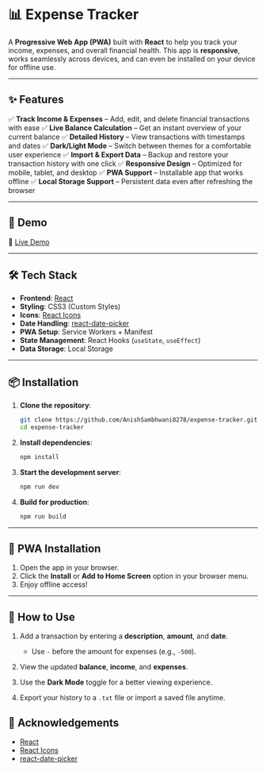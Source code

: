 # 📊 Expense Tracker

A **Progressive Web App (PWA)** built with **React** to help you track your income, expenses, and overall financial health.
This app is **responsive**, works seamlessly across devices, and can even be installed on your device for offline use.

---

## ✨ Features

✅ **Track Income & Expenses** – Add, edit, and delete financial transactions with ease
✅ **Live Balance Calculation** – Get an instant overview of your current balance
✅ **Detailed History** – View transactions with timestamps and dates
✅ **Dark/Light Mode** – Switch between themes for a comfortable user experience
✅ **Import & Export Data** – Backup and restore your transaction history with one click
✅ **Responsive Design** – Optimized for mobile, tablet, and desktop
✅ **PWA Support** – Installable app that works offline
✅ **Local Storage Support** – Persistent data even after refreshing the browser

---

## 🚀 Demo

🔗 [Live Demo](http://expensetrackinreact.netlify.app/)

---

## 🛠️ Tech Stack

* **Frontend**: [React](https://reactjs.org/)
* **Styling**: CSS3 (Custom Styles)
* **Icons**: [React Icons](https://react-icons.github.io/react-icons/)
* **Date Handling**: [react-date-picker](https://github.com/wojtekmaj/react-date-picker)
* **PWA Setup**: Service Workers + Manifest
* **State Management**: React Hooks (`useState`, `useEffect`)
* **Data Storage**: Local Storage

---

## 📦 Installation

1. **Clone the repository**:

   ```bash
   git clone https://github.com/AnishSambhwani8278/expense-tracker.git
   cd expense-tracker
   ```

2. **Install dependencies**:

   ```bash
   npm install
   ```

3. **Start the development server**:

   ```bash
   npm run dev
   ```

4. **Build for production**:

   ```bash
   npm run build
   ```

---

## 📱 PWA Installation

1. Open the app in your browser.
2. Click the **Install** or **Add to Home Screen** option in your browser menu.
3. Enjoy offline access!

---

## 📖 How to Use

1. Add a transaction by entering a **description**, **amount**, and **date**.

   * Use `-` before the amount for expenses (e.g., `-500`).
2. View the updated **balance**, **income**, and **expenses**.
3. Use the **Dark Mode** toggle for a better viewing experience.
4. Export your history to a `.txt` file or import a saved file anytime.

## 🙌 Acknowledgements

* [React](https://reactjs.org/)
* [React Icons](https://react-icons.github.io/react-icons/)
* [react-date-picker](https://github.com/wojtekmaj/react-date-picker)



